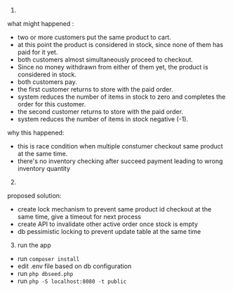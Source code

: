 
1.
what might happened :
 - two or more customers put the same product to cart. 
 - at this point the product is considered in stock, since none of them has paid for it yet.
 - both customers almost simultaneously proceed to checkout. 
 - Since no money withdrawn from either of them yet, the product is considered in stock.
 - both customers pay.
 - the first customer returns to store with the paid order. 
 - system reduces the number of items in stock to zero and completes the order for this customer.
 - the second customer returns to store with the paid order. 
 - system reduces the number of items in stock negative (-1).

why this happened:
 - this is race condition when multiple constumer checkout same product at the same time.
 - there's no inventory checking after succeed payment leading to wrong inventory quantity

2.
proposed solution:
- create lock mechanism to prevent same product id checkout at the same time, give a timeout for next process
- create API to invalidate other active order once stock is empty
- db pessimistic locking to prevent update table at the same time


3. run the app
- run `composer install`
- edit .env file based on db configuration
- run `php dbseed.php`
- run `php -S localhost:8080 -t public`


